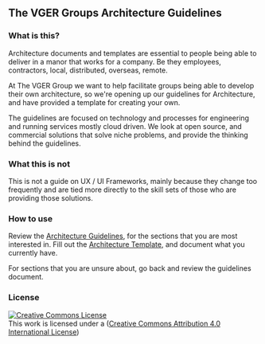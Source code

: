 ## The VGER Groups Architecture Guidelines

### What is this?
Architecture documents and templates are essential to people being able to deliver in a manor that works for a company.
Be they employees, contractors, local, distributed, overseas, remote. 

At The VGER Group we want to help facilitate groups being able to develop their own architecture, so we're opening up 
our guidelines for Architecture, and have provided a template for creating your own.

The guidelines are focused on technology and processes for engineering and running services mostly cloud driven.
We look at open source, and commercial solutions that solve niche problems, and provide the thinking behind the guidelines. 


### What this is not
This is not a guide on UX / UI Frameworks, mainly because they change too frequently and are tied more directly to the 
skill sets of those who are providing those solutions. 


### How to use

Review the [Architecture Guidelines](Architecture_guidelines.md), for the sections that you are most interested in. 
Fill out the [Architecture Template](Architecture_Template.md), and document what you currently have.

For sections that you are unsure about, go back and review the guidelines document. 

### License 
[![Creative Commons License](https://i.creativecommons.org/l/by/4.0/88x31.png)](http://creativecommons.org/licenses/by/4.0/)\
This work is licensed under a ([Creative Commons Attribution 4.0 International License](https://creativecommons.org/licenses/by/4.0/)) 